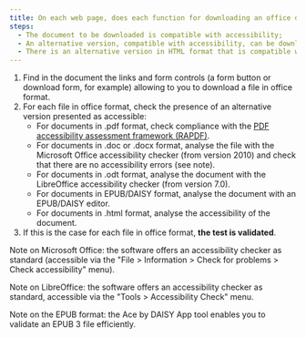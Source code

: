 ```yaml
---
title: On each web page, does each function for downloading an office document meet one of these conditions?
steps:
  - The document to be downloaded is compatible with accessibility;
  - An alternative version, compatible with accessibility, can be downloaded;
  - There is an alternative version in HTML format that is compatible with accessibility.
---
```


1. Find in the document the links and form controls (a form button or download form, for example) allowing to you to download a file in office format.
2. For each file in office format, check the presence of an alternative version presented as accessible:
   - For documents in .pdf format, check compliance with the [PDF accessibility assessment framework (RAPDF)](../rapdf1/index.html).
   - For documents in .doc or .docx format, analyse the file with the Microsoft Office accessibility checker (from version 2010) and check that there are no accessibility errors (see note).
   - For documents in .odt format, analyse the document with the LibreOffice accessibility checker (from version 7.0).
   - For documents in EPUB/DAISY format, analyse the document with an EPUB/DAISY editor.
   - For documents in .html format, analyse the accessibility of the document.
3. If this is the case for each file in office format, **the test is validated**.

Note on Microsoft Office: the software offers an accessibility checker as standard (accessible via the "File &gt; Information &gt; Check for problems &gt; Check accessibility" menu).

Note on LibreOffice: the software offers an accessibility checker as standard, accessible via the "Tools &gt; Accessibility Check" menu. 

Note on the EPUB format: the Ace by DAISY App tool enables you to validate an EPUB 3 file efficiently.
